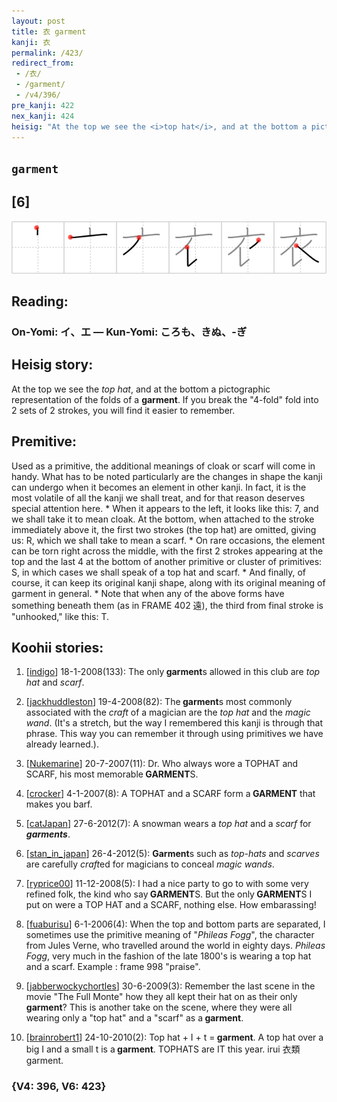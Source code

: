 ```yaml
---
layout: post
title: 衣 garment
kanji: 衣
permalink: /423/
redirect_from:
 - /衣/
 - /garment/
 - /v4/396/
pre_kanji: 422
nex_kanji: 424
heisig: "At the top we see the <i>top hat</i>, and at the bottom a pictographic representation of the folds of a <b>garment</b>. If you break the &quot;4-fold&quot; fold into 2 sets of 2 strokes, you will find it easier to remember. Used as a primitive, the additional meanings of cloak or scarf will come in handy. What has to be noted particularly are the changes in shape the kanji can undergo when it becomes an element in other kanji. In fact, it is the most volatile of all the kanji we shall treat, and for that reason deserves special attention here. * When it appears to the left, it looks like this: 7, and we shall take it to mean cloak. At the bottom, when attached to the stroke immediately above it, the first two strokes (the top hat) are omitted, giving us: R, which we shall take to mean a scarf. * On rare occasions, the element can be torn right across the middle, with the first 2 strokes appearing at the top and the last 4 at the bottom of another primitive or cluster of primitives: S, in which cases we shall speak of a top hat and scarf. * And finally, of course, it can keep its original kanji shape, along with its original meaning of garment in general. * Note that when any of the above forms have something beneath them (as in FRAME 402 遠), the third from final stroke is &quot;unhooked,&quot; like this: T."
---
```


## `garment`

## [6]

<div class="stroke"><img src="../images/E8A1A3.png" /></div>

## Reading:

### On-Yomi: イ、エ &mdash; Kun-Yomi: ころも、きぬ、-ぎ

## Heisig story:

At the top we see the <i>top hat</i>, and at the bottom a pictographic representation of the folds of a <b>garment</b>. If you break the &quot;4-fold&quot; fold into 2 sets of 2 strokes, you will find it easier to remember.

## Premitive:

Used as a primitive, the additional meanings of cloak or scarf will come in handy. What has to be noted particularly are the changes in shape the kanji can undergo when it becomes an element in other kanji. In fact, it is the most volatile of all the kanji we shall treat, and for that reason deserves special attention here. * When it appears to the left, it looks like this: 7, and we shall take it to mean cloak. At the bottom, when attached to the stroke immediately above it, the first two strokes (the top hat) are omitted, giving us: R, which we shall take to mean a scarf. * On rare occasions, the element can be torn right across the middle, with the first 2 strokes appearing at the top and the last 4 at the bottom of another primitive or cluster of primitives: S, in which cases we shall speak of a top hat and scarf. * And finally, of course, it can keep its original kanji shape, along with its original meaning of garment in general. * Note that when any of the above forms have something beneath them (as in FRAME 402 遠), the third from final stroke is &quot;unhooked,&quot; like this: T.

## Koohii stories:

1) [<a href="http://kanji.koohii.com/profile/indigo">indigo</a>] 18-1-2008(133): The only<strong> garment</strong>s allowed in this club are <em>top hat</em> and <em>scarf</em>.

2) [<a href="http://kanji.koohii.com/profile/jackhuddleston">jackhuddleston</a>] 19-4-2008(82): The<strong> garment</strong>s most commonly associated with the <em>craft</em> of a magician are the <em>top hat</em> and the <em>magic wand</em>. (It&#039;s a stretch, but the way I remembered this kanji is through that phrase. This way you can remember it through using primitives we have already learned.).

3) [<a href="http://kanji.koohii.com/profile/Nukemarine">Nukemarine</a>] 20-7-2007(11): Dr. Who always wore a TOPHAT and SCARF, his most memorable<strong> GARMENT</strong>S.

4) [<a href="http://kanji.koohii.com/profile/crocker">crocker</a>] 4-1-2007(8): A TOPHAT and a SCARF form a<strong> GARMENT</strong> that makes you barf.

5) [<a href="http://kanji.koohii.com/profile/catJapan">catJapan</a>] 27-6-2012(7): A snowman wears a <em>top hat</em> and a <em>scarf</em> for <em><strong>garments</em></strong>.

6) [<a href="http://kanji.koohii.com/profile/stan_in_japan">stan_in_japan</a>] 26-4-2012(5): <strong>Garment</strong>s such as <em>top-hats</em> and <em>scarves</em> are carefully <em>craft</em>ed for magicians to conceal <em>magic wands</em>.

7) [<a href="http://kanji.koohii.com/profile/ryprice00">ryprice00</a>] 11-12-2008(5): I had a nice party to go to with some very refined folk, the kind who say<strong> GARMENT</strong>S. But the only<strong> GARMENT</strong>S I put on were a TOP HAT and a SCARF, nothing else. How embarassing!

8) [<a href="http://kanji.koohii.com/profile/fuaburisu">fuaburisu</a>] 6-1-2006(4): When the top and bottom parts are separated, I sometimes use the primitive meaning of &quot;<em>Phileas Fogg</em>&quot;, the character from Jules Verne, who travelled around the world in eighty days. <em>Phileas Fogg</em>, very much in the fashion of the late 1800&#039;s is wearing a top hat and a scarf. Example : frame 998 &quot;praise&quot;.

9) [<a href="http://kanji.koohii.com/profile/jabberwockychortles">jabberwockychortles</a>] 30-6-2009(3): Remember the last scene in the movie &quot;The Full Monte&quot; how they all kept their hat on as their only<strong> garment</strong>? This is another take on the scene, where they were all wearing only a &quot;top hat&quot; and a &quot;scarf&quot; as a<strong> garment</strong>.

10) [<a href="http://kanji.koohii.com/profile/brainrobert1">brainrobert1</a>] 24-10-2010(2): Top hat + I + t =<strong> garment</strong>. A top hat over a big I and a small t is a<strong> garment</strong>. TOPHATS are IT this year. irui 衣類 garment.

### {V4: 396, V6: 423}
